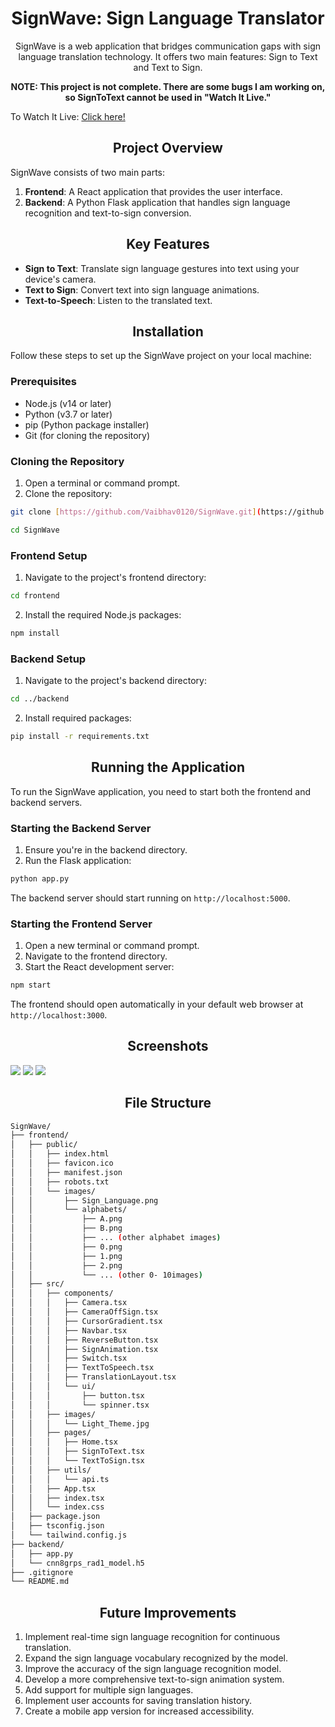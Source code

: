 <h1 align="center">SignWave: Sign Language Translator</h1>

<p align="center">SignWave is a web application that bridges communication gaps with sign language translation technology. It offers two main features: Sign to Text and Text to Sign.</p>

<p align="center"><b>NOTE: This project is not complete. There are some bugs I am working on, so SignToText cannot be used in "Watch It Live."</b></p>

To Watch It Live: [Click here!](https://sign-wave-gamma.vercel.app/)

<h2 align="center">Project Overview</h2>

SignWave consists of two main parts:

1. **Frontend**: A React application that provides the user interface.
2. **Backend**: A Python Flask application that handles sign language recognition and text-to-sign conversion.

<h2 align="center">Key Features</h2>

- **Sign to Text**: Translate sign language gestures into text using your device's camera.
- **Text to Sign**: Convert text into sign language animations.
- **Text-to-Speech**: Listen to the translated text.

<h2 align="center">Installation</h2>

Follow these steps to set up the SignWave project on your local machine:

### Prerequisites

- Node.js (v14 or later)
- Python (v3.7 or later)
- pip (Python package installer)
- Git (for cloning the repository)

### Cloning the Repository

1. Open a terminal or command prompt.
2. Clone the repository:

```bash
git clone [https://github.com/Vaibhav0120/SignWave.git](https://github.com/Vaibhav0120/SignWave.git)
```

```bash
cd SignWave
```

### Frontend Setup

1. Navigate to the project's frontend directory:

```bash
cd frontend
```

2. Install the required Node.js packages:

```bash
npm install
```

### Backend Setup

1. Navigate to the project's backend directory:

```bash
cd ../backend
```

2. Install required packages:

```bash
pip install -r requirements.txt
```

<h2 align="center">Running the Application</h2>

To run the SignWave application, you need to start both the frontend and backend servers.

### Starting the Backend Server

1. Ensure you're in the backend directory.
2. Run the Flask application:

```bash
python app.py
```

The backend server should start running on `http://localhost:5000`.

### Starting the Frontend Server

1. Open a new terminal or command prompt.
2. Navigate to the frontend directory.
3. Start the React development server:

```bash
npm start
```

The frontend should open automatically in your default web browser at `http://localhost:3000`.

<h2 align="center">Screenshots</h2>

<img src="https://media.licdn.com/dms/image/v2/D5622AQEYZSllHvqQkg/feedshare-shrink_2048_1536/B56ZQn47u2HIA0-/0/1735836024994?e=1747267200&v=beta&t=49XtBPf5Jr7_KAbpg0l6oB9pFWd1pPSdXuTAYIqWwPA">

<img src="https://media.licdn.com/dms/image/v2/D5622AQEGDXJFcCFI-Q/feedshare-shrink_2048_1536/B56ZQn47uLH0As-/0/1735836025329?e=1747267200&v=beta&t=gjIiFBil54owpNJ6ZqJtK0X1aVkkjI2hM4hXX2UjNe4">

<img src="https://media.licdn.com/dms/image/v2/D5622AQGDx4lfXPrFyg/feedshare-shrink_2048_1536/B56ZQn47vCH0As-/0/1735836025669?e=1747267200&v=beta&t=r833RFcQIm1yxt_NfdyQieeD6AETAJC__sTTppZdfU4">


<h2 align="center">File Structure</h2>

```bash
SignWave/
├── frontend/
│   ├── public/
│   │   ├── index.html
│   │   ├── favicon.ico
│   │   ├── manifest.json
│   │   ├── robots.txt
│   │   └── images/
│   │       ├── Sign_Language.png
│   │       └── alphabets/
│   │           ├── A.png
│   │           ├── B.png
│   │           ├── ... (other alphabet images)
│   │           ├── 0.png
│   │           ├── 1.png
│   │           ├── 2.png
│   │           └── ... (other 0- 10images)
│   ├── src/
│   │   ├── components/
│   │   │   ├── Camera.tsx
│   │   │   ├── CameraOffSign.tsx
│   │   │   ├── CursorGradient.tsx
│   │   │   ├── Navbar.tsx
│   │   │   ├── ReverseButton.tsx
│   │   │   ├── SignAnimation.tsx
│   │   │   ├── Switch.tsx
│   │   │   ├── TextToSpeech.tsx
│   │   │   ├── TranslationLayout.tsx
│   │   │   └── ui/
│   │   │       ├── button.tsx
│   │   │       └── spinner.tsx
│   │   ├── images/
│   │   │   └── Light_Theme.jpg
│   │   ├── pages/
│   │   │   ├── Home.tsx
│   │   │   ├── SignToText.tsx
│   │   │   └── TextToSign.tsx
│   │   ├── utils/
│   │   │   └── api.ts
│   │   ├── App.tsx
│   │   ├── index.tsx
│   │   └── index.css
│   ├── package.json
│   ├── tsconfig.json
│   └── tailwind.config.js
├── backend/
│   ├── app.py
│   └── cnn8grps_rad1_model.h5
├── .gitignore
└── README.md

```

<h2 align="center">Future Improvements</h2>

1. Implement real-time sign language recognition for continuous translation.
2. Expand the sign language vocabulary recognized by the model.
3. Improve the accuracy of the sign language recognition model.
4. Develop a more comprehensive text-to-sign animation system.
5. Add support for multiple sign languages.
6. Implement user accounts for saving translation history.
7. Create a mobile app version for increased accessibility.
